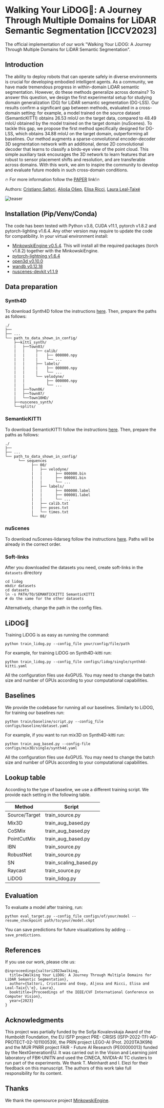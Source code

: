 # **Walking Your LiDOG🐶: A Journey Through Multiple Domains for LiDAR Semantic Segmentation [ICCV2023]**

The official implementation of our work "Walking Your LiDOG: A Journey Through Multiple Domains for LiDAR Semantic Segmentation".

## Introduction
The ability to deploy robots that can operate safely in diverse environments is crucial for developing embodied intelligent agents. 
As a community, we have made tremendous progress in within-domain LiDAR semantic segmentation. 
However, do these methods generalize across domains? 
To answer this question, we design the first experimental setup for studying domain generalization (DG) for LiDAR semantic segmentation (DG-LSS). 
Our results confirm a significant gap between methods, evaluated in a cross-domain setting: for example, a model trained on the source dataset (SemanticKITTI) obtains 26.53 mIoU on the target data, compared to 48.49 mIoU obtained by the model trained on the target domain (nuScenes).
To tackle this gap, we propose the first method specifically designed for DG-LSS, which obtains 34.88 mIoU on the target domain, outperforming all baselines. 
Our method augments a sparse-convolutional encoder-decoder 3D segmentation network with an additional, dense 2D convolutional decoder that learns to classify a birds-eye view of the point cloud. 
This simple auxiliary task encourages the 3D network to learn features that are robust to sensor placement shifts and resolution, and are transferable across domains. 
With this work, we aim to inspire the community to develop and evaluate future models in such cross-domain conditions.

:fire: For more information follow the [PAPER](https://arxiv.org/abs/2304.11705) link!:fire:

Authors: [Cristiano Saltori](https://saltoricristiano.github.io),
         [Aljoša Ošep](https://aljosaosep.github.io),
         [Elisa Ricci](https://scholar.google.ca/citations?user=xf1T870AAAAJ&hl),
         [Laura Leal-Taixé](https://scholar.google.com/citations?user=tT2TC-UAAAAJ&hl=en)

![teaser](assets/teaser.png)

## Installation (Pip/Venv/Conda)
The code has been tested with Python v3.8, CUDA v11.1, pytorch v1.8.2 and pytorch-lighting v1.6.4.
Any other version may require to update the code for compatibility.
In your virtual environment install:
- [MinkowskiEngine v0.5.4](https://github.com/NVIDIA/MinkowskiEngine). This will install all the required packages (torch v1.8.2) together with the MinkowskiEngine.
- [pytorch-lightning v1.6.4](https://lightning.ai/docs/pytorch/stable/versioning.html#compatibility-matrix)
- [open3d v0.10.0](http://www.open3d.org)
- [wandb v0.12.18](https://docs.wandb.ai/quickstart)
- [nuscenes-devkit v1.1.9](https://github.com/nutonomy/nuscenes-devkit)


## Data preparation

### Synth4D
To download Synth4D follow the instructions [here](https://github.com/saltoricristiano/gipso-sfouda/tree/main). Then, prepare the paths as follows:
```
./
├── 
├── ...
└── path_to_data_shown_in_config/
    ├──kitti_synth/
    |   ├──Town03/
    |   |     ├── calib/
    |   |     |    ├── 000000.npy
    |   |     |    └── ... 
    |   |     ├── labels/
    |   |     |    ├── 000000.npy
    |   |     |    └── ...
    |   |     └── velodyne/
    |   |          ├── 000000.npy
    |   |          └── ...
    |   ├──Town06/
    |   ├──Town07/
    |   └──Town10HD/
    ├──nuscenes_synth/
    └──splits/
```

### SemanticKITTI
To download SemanticKITTI follow the instructions [here](http://www.semantic-kitti.org). Then, prepare the paths as follows:
```
./
├── 
├── ...
└── path_to_data_shown_in_config/
      └── sequences
            ├── 00/           
            │   ├── velodyne/	
            |   |	   ├── 000000.bin
            |   |	   ├── 000001.bin
            |   |	   └── ...
            │   ├── labels/ 
            |   |      ├── 000000.label
            |   |      ├── 000001.label
            |   |      └── ...
            |   ├── calib.txt
            |   ├── poses.txt
            |   └── times.txt
            └── 08/
```

### nuScenes
To download nuScenes-lidarseg follow the instructions [here](https://www.nuscenes.org). Paths will be already in the correct order.

### Soft-links
After you downloaded the datasets you need, create soft-links in the ```datasets``` directory
```
cd lidog
mkdir datasets
cd datasets
ln -s PATH/TO/SEMANTICKITTI SemanticKITTI
# do the same for the other datasets
```
Alternatively, change the path in the config files.

## LiDOG🐶
Training LiDOG is as easy as running the command:
```
python train_lidog.py --config_file your/config/file/path
```
For example, for training LiDOG on Synth4D-kitti run:
```
python train_lidog.py --config_file configs/lidog/single/synth4d-kitti.yaml
```
All the configuration files use 4xGPUS. You may need to change the batch size and number of GPUs according to your computational capabilities.

## Baselines
We provide the codebase for running all our baselines. Similarly to LiDOG, for training our baselines run:
```
python train/baseline/script.py --config_file configs/baseline/dataset.yaml
```
For example, if you want to run mix3D on Synth4D-kitti run:
```
python train_aug_based.py --config-file configs/mix3D/single/synth4d.yaml
```
All the configuration files use 4xGPUS. You may need to change the batch size and number of GPUs according to your computational capabilities.

## Lookup table
According to the type of baseline, we use a different training script. We provide each setting in the following table.

| Method  | Script                 |
| ------------- |------------------------|
| Source/Target  | train_source.py        |
| Mix3D | train_aug_based.py     |
| CoSMix  | train_aug_based.py     |
| PointCutMix  | train_aug_based.py     |
| IBN  | train_source.py        |
| RobustNet  | train_source.py        |
| SN  | train_scaling_based.py |
| Raycast  | train_source.py        |
| LiDOG  | train_lidog.py         |


## Evaluation
To evaluate a model after training, run:
```
python eval_target.py --config_file configs/of/your/model --resume_checkpoint path/to/your/model.ckpt
```
You can save predictions for future visualizations by adding ```--save_predictions```.

## References
If you use our work, please cite us:
```
@inproceedings{saltori2023walking,
  title={Walking Your LiDOG: A Journey Through Multiple Domains for LiDAR Semantic Segmentation},
  author={Saltori, Cristiano and Osep, Aljosa and Ricci, Elisa and Leal-Taix{\'e}, Laura},
  booktitle={Proceedings of the IEEE/CVF International Conference on Computer Vision},
  year={2023}
}
```

## Acknowledgments
This project was partially funded by the Sofja Kovalevskaja Award of the Humboldt Foundation,
the EU ISFP project PRE- CRISIS (ISFP-2022-TFI-AG-PROTECT-02-101100539),
the PRIN project LEGO-AI (Prot. 2020TA3K9N) and the MUR PNRR project FAIR - Future AI Research (PE00000013) funded by the NextGenerationEU.
It was carried out in the Vision and Learning joint laboratory of FBK-UNITN and used the CINECA, NVIDIA-AI TC clusters to run part of the experiments.
We thank T. Meinhardt and I. Elezi for their feedback on this manuscript. 
The authors of this work take full responsibility for its content.

## Thanks

We thank the opensource project [MinkowskiEngine](https://github.com/NVIDIA/MinkowskiEngine).